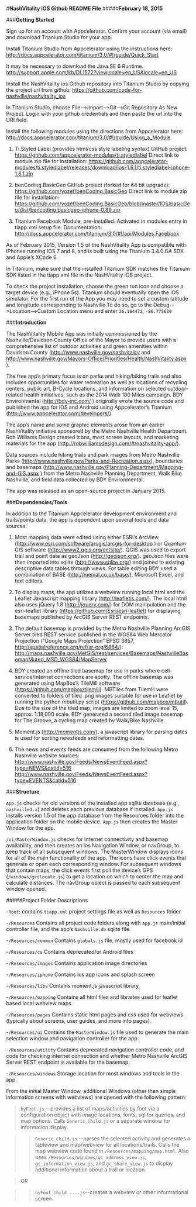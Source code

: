 #**NashVitality iOS Github README File**
#####**February 18, 2015**

###**Getting Started**

Sign up for an account with Appcelerator.  Confirm your account (via
email) and download Titanium Studio for your app.

Install Titanium Studio from Appcelerator using the instructions here:
http://docs.appcelerator.com/titanium/3.0/#!/guide/Quick_Start

It may be necessary to download the Java SE 6 Runtime. http://support.apple.com/kb/DL1572?viewlocale=en_US&locale=en_US

Install the NashVitality ios Github repository into Titanium Studio by
copying the project url from github:  https://github.com/code-for-nashville/nashvitality_ios

In Titanium Studio, choose File-->Import-->Git-->Git Repository As New Project.  Login with your github credentials and then paste the url into the URI field.

Install the following modules using the directions from Appcelerator here:
http://docs.appcelerator.com/titanium/3.0/#!/guide/Using_a_Module

1.  Ti.Styled Label (provides html/css style labeling syntax)
GitHub project:  https://github.com/appcelerator-modules/ti.styledlabel
Direct link to module zip file for installation: https://github.com/appcelerator-modules/ti.styledlabel/releases/download/ios-1.6.1/ti.styledlabel-iphone-1.6.1.zip

2.  benCoding.BasicGeo
GitHub project (forked for 64 bit upgrade): https://github.com/yozef/benCoding.BasicGeo
Direct link to module zip file for installation: https://github.com/yozef/benCoding.BasicGeo/blob/master/IOS/basicGeo/dist/bencoding.basicgeo-iphone-0.89.zip

3.  Titanium Facebook Module, pre-installed.  Activated in modules entry in tiapp.xml setup file.
Documentation: http://docs.appcelerator.com/titanium/3.0/#!/api/Modules.Facebook

As of February 2015, Version 1.5 of the NashVitality App is compatible with iPhones running IOS 7 and 8, and is built using the Titanium 3.4.0.GA SDK and Apple’s XCode 6.

In Titanium, make sure that the installed Titanium SDK matches the Titanium SDK listed in the tiapp.xml file in the NashVitality iOS project.

To check the project installation, choose the green run icon and choose a target device (e.g., iPhone 5s). Titanium should eventually open the iOS simulator. For the first run of the App you may need to set a custom latitude and longitude corresponding to Nashville.To do so, go to the Debug-->Location-->Custom Location menu and enter `36.164472`, `-86.775639`

###**Introduction**

The NashVitality Mobile App was initially commissioned by the Nashville/Davidson County Office of the Mayor to provide users with a comprehensive list of outdoor activities and green amenities within Davidson County (http://www.nashville.gov/nashvitality and http://www.nashville.gov/Mayors-Office/Priorities/Health/NashVitality.aspx ).

The free app’s primary focus is on parks and hiking/biking trails and also includes opportunities for water recreation as well as locations of recycling centers, public art, B-Cycle locations, and information on selected outdoor-related health initiatives, such as the 2014 Walk 100 Miles campaign.  BDY Environmental (http://bdy-inc.com/ ) originally wrote the source code and published the app for iOS and Android using Appcelerator’s Titanium (http://www.appcelerator.com/developers/).

The app’s name and some graphic elements arose from an earlier NashVitality initiative sponsored by the Metro Nashville Health Department.  Rob Williams Design created icons, most screen layouts, and marketing materials for the app (http://robwilliamsdesign.com/#/nashvitality-app/).


Data sources include hiking trails and park images from Metro Nashville Parks (http://www.nashville.gov/Parks-and-Recreation.aspx), boundaries and basemaps (http://www.nashville.gov/Planning-Department/Mapping-and-GIS.aspx ) from the Metro Nashville Planning Department, Walk Bike Nashville, and field data collected by BDY Environmental.

The app was released as an open-source project in January 2015.

###**Dependencies/Tools**

In addition to the Titanium Appcelerator development environment and trails/points data, the app is dependent upon several tools and data sources:

1.  Most mapping data were edited using either ESRI’s ArcView (http://www.esri.com/software/arcgis/arcgis-for-desktop ) or Quantum GIS software (http://www2.qgis.org/en/site/).  QGIS was used to export trail and point data as geoJson (http://geojson.org/).  geoJson files were then imported into sqlite (http://www.sqlite.org/) and joined to existing descriptive data tables through views.  For table editing BDY used a combination of BASE (http://menial.co.uk/base/), Microsoft Excel, and text editors.

2.  To display maps, the app utilizes a webview running local html and the Leaflet Javascript mapping library (http://leafletjs.com/).  The local html also uses jQuery 1.8 (http://jquery.com/) for DOM manipulation and the esri-leaflet library (https://github.com/Esri/esri-leaflet) for displaying basemaps published by ArcGIS Server REST endpoints.

3.  The default basemap is provided by the Metro Nashville Planning ArcGIS Server tiled REST service published in the WGS84 Web Mercator Projection (“Google Maps Projection” EPSG 3857, http://spatialreference.org/ref/sr-org/6864/): http://maps.nashville.gov/MetGIS/rest/services/Basemaps/NashvilleBasemapMuted_MSD_WGS84/MapServer

4.  BDY created an offline tiled basemap for use in parks where cell-service/internet connections are spotty.  The offline basemap was generated using MapBox’s TileMill software (https://github.com/mapbox/tilemill).  MBTiles from Tilemill were converted to folders of tiled .png images suitable for use in Leaflet by running the python mbutil.py script (https://github.com/mapbox/mbutil).  Due to the size of the tiled map, images are limited to zoom level 15, approx. 1:18,000 scale.
BDY generated a second tiled image basemap for The Groove, a cycling map created by Walk/Bike Nashville.

5.  Moment.js (http://momentjs.com/), a javascript library for parsing dates is used for sorting newsfeeds and reformatting dates.

6.  The news and events feeds are consumed from the following Metro Nashville website sources:
http://www.nashville.gov/Feeds/NewsEventFeed.aspx?type=NEWS&catid=516
http://www.nashville.gov/Feeds/NewsEventFeed.aspx?type=EVENTS&catid=516


###**Structure**

`App.js` checks for old versions of the installed app sqlite database (e.g., `nashville1.x`) and deletes each previous database if installed.  `App.js` installs version 1.5 of the app database from the Resources folder into the application folder on the mobile device.   `App.js` then creates the Master Window for the app.

`/ui/MasterWindow.js` checks for internet connectivity and basemap availability, and then creates an ios Navigation Window, or navGroup, to keep track of all subsequent windows.  The MasterWindow displays icons for all of the main functionality of the app.  The icons have click events that generate or open each corresponding window.  For subsequent windows that contain maps, the click events first poll the device’s GPS (`/windows/geolocate.js`) to get a location on which to center the map and calculate distances.  The navGroup object is passed to each subsequent window opened.

#####Project Folder Descriptions

-`Root`: contains `tiapp.xml` project settings file as well as `Resources` folder

-`/Resources`
Contains all project code folders along with `app.js` main/initial controller file, and the app’s `Nashville.db` sqlite file.


-`/Resources/common`
Contains `globals.js` file, mostly used for facebook id

-`/Resources/cs`
Contains deprecated/or Android files

-`/Resources/images`
Contains application image directories

-`/Resources/iphone`
Contains ios app icons and splash screen

-`/Resources/libs`
Contains moment.js javascript library


-`/Resources/mapping`
Contains all html files and libraries used for leaflet based local webview maps.

-`/Resources/pages`
Contains static html pages and css used for webviews (typically about screens, user guides, and more info pages).

-`/Resources/ui`
Contains the `MasterWindow.js` file used to generate the main selection window and navigation controller for the app.

-`/Resources/utility`
Contains deprecated navigation controller code, and code for checking internet connection and whether Metro Nashville ArcGIS Server REST endpoint is available for the basemap.

-`/Resources/windows`
Storage location for most windows and tools in the app.

From the initial Master Window, additional Windows (other than simple information screens with webviews) are opened with the   following pattern:

>`byFoot.js`  --provides a list of maps/activities by foot via a configuration object with image locations, fonts, sql for queries, and map options.  Calls `Generic_Child.js` or a separate window for information display.

>>`Generic_Child.js` --parses the selected activity and generates a tableview and map/webview for all locations/trails.  Calls the map webview code found in `/Resources/mapping/map.html`. Also uses `/Resources/windows/gc_address_view.js`, `gc_information_view.js`, and `gc_share_view.js` to display additional information about a trail or location.

>OR

>>`byFoot_child_....js`--creates a webview or other informational screen.


